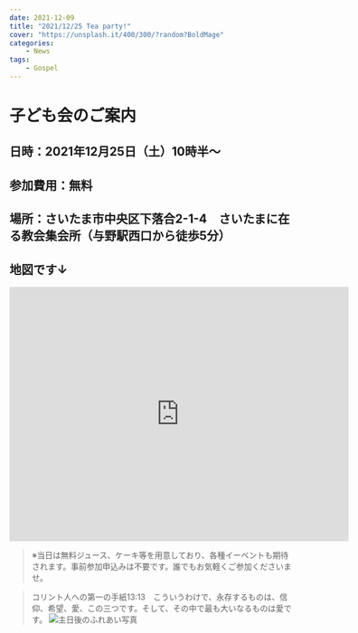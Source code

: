 ```yaml
---
date: 2021-12-09
title: "2021/12/25 Tea party!"
cover: "https://unsplash.it/400/300/?random?BoldMage"
categories: 
    - News
tags:
    - Gospel
---
```


# 子ども会のご案内

## 日時：2021年12月25日（土）10時半～
## 参加費用：無料
## 場所：さいたま市中央区下落合2-1-4　さいたまに在る教会集会所（与野駅西口から徒歩5分）

## 地図です↓
<iframe src="https://www.google.com/maps/embed?pb=!1m18!1m12!1m3!1d3232.667726105598!2d139.63412411562425!3d35.88165878014809!2m3!1f0!2f0!3f0!3m2!1i1024!2i768!4f13.1!3m3!1m2!1s0x6018c1a4c9dbae45%3A0xb95dc09f66deeea5!2z44CSMzM4LTAwMDIg5Z-8546J55yM44GV44GE44Gf44G-5biC5Lit5aSu5Yy65LiL6JC95ZCI77yS5LiB55uu77yR4oiS77yU!5e0!3m2!1sja!2sjp!4v1639018049392!5m2!1sja!2sjp" width="600" height="450" style="border:0;" allowfullscreen="" loading="lazy"></iframe>

>※当日は無料ジュース、ケーキ等を用意しており、各種イーベントも期待されます。事前参加申込みは不要です。誰でもお気軽くご参加くださいませ。

> コリント人への第一の手紙13:13　こういうわけで、永存するものは、信仰、希望、愛、この三つです。そして、その中で最も大いなるものは愛です。
![主日後のふれあい写真](https://lh3.googleusercontent.com/pw/AM-JKLVF1_gqXT2gL87HFDPl5Ib0IhDaSs9TLNa_vKNIYmidLA4jo6fL4IZ72bxjZT1xDXcI83ViuqsyK1bxrxIyxVOhFacdFtOj87iGRto-3l4x1TxFA1azjlyP7hdL2WHH0qd0i4Ux9jqenZFjkJUy-cKd=w1216-h912-no?authuser=1)